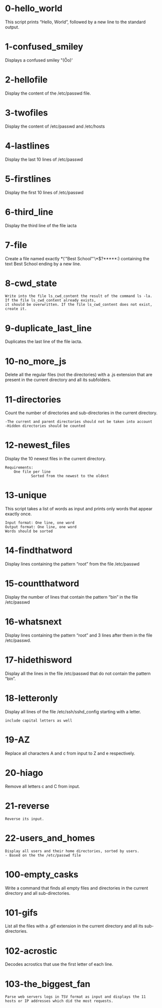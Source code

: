 # 0-hello_world
   This script prints “Hello, World”, followed by a new line to the standard output.

# 1-confused_smiley
   Displays a confused smiley "(Ôo)'

# 2-hellofile
   Display the content of the /etc/passwd file.

# 3-twofiles
   Display the content of /etc/passwd and /etc/hosts

# 4-lastlines
   Display the last 10 lines of /etc/passwd

# 5-firstlines
   Display the first 10 lines of /etc/passwd

# 6-third_line
  Display the third line of the file iacta

# 7-file
  Create a file named exactly \*\\'"Best School"\'\\*$\?\*\*\*\*\*:) containing the text Best School ending by a new line.

# 8-cwd_state
    Write into the file ls_cwd_content the result of the command ls -la. If the file ls_cwd_content already exists, 
    it should be overwritten. If the file ls_cwd_content does not exist, create it.

# 9-duplicate_last_line
   Duplicates the last line of the file iacta.

# 10-no_more_js
   Delete all the regular files (not the directories) with a .js extension that are present in the current directory and all its subfolders.

# 11-directories
   Count the number of directories and sub-directories in the current directory.

    -The current and parent directories should not be taken into account
    -Hidden directories should be counted

# 12-newest_files
   Display the 10 newest files in the current directory.

	Requirements:
		One file per line
                Sorted from the newest to the oldest

# 13-unique
   This script takes a list of words as input and prints only words that appear exactly once.

    Input format: One line, one word
    Output format: One line, one word
    Words should be sorted

# 14-findthatword
   Display lines containing the pattern “root” from the file /etc/passwd

# 15-countthatword
   Display the number of lines that contain the pattern “bin” in the file /etc/passwd

# 16-whatsnext
   Display lines containing the pattern “root” and 3 lines after them in the file /etc/passwd.

# 17-hidethisword
   Display all the lines in the file /etc/passwd that do not contain the pattern “bin”.

# 18-letteronly
   Display all lines of the file /etc/ssh/sshd_config starting with a letter.

    include capital letters as well

# 19-AZ
   Replace all characters A and c from input to Z and e respectively.

# 20-hiago
   Remove all letters c and C from input.

# 21-reverse
    Reverse its input.

# 22-users_and_homes
    Display all users and their home directories, sorted by users.
	- Based on the the /etc/passwd file

# 100-empty_casks
   Write a command that finds all empty files and directories in the current directory and all sub-directories.

# 101-gifs
   List all the files with a .gif extension in the current directory and all its sub-directories.

# 102-acrostic
   Decodes acrostics that use the first letter of each line.

# 103-the_biggest_fan
    Parse web servers logs in TSV format as input and displays the 11 hosts or IP addresses which did the most requests.
    

